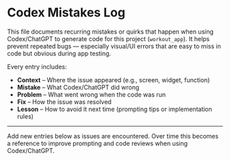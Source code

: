 # Codex Mistakes Log

This file documents recurring mistakes or quirks that happen when using Codex/ChatGPT to generate code for this project (`workout_app`). It helps prevent repeated bugs — especially visual/UI errors that are easy to miss in code but obvious during app testing.

Every entry includes:
- **Context** – Where the issue appeared (e.g., screen, widget, function)
- **Mistake** – What Codex/ChatGPT did wrong
- **Problem** – What went wrong when the code was run
- **Fix** – How the issue was resolved
- **Lesson** – How to avoid it next time (prompting tips or implementation rules)

---

Add new entries below as issues are encountered. Over time this becomes a reference to improve prompting and code reviews when using Codex/ChatGPT.